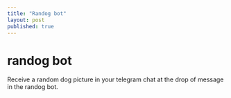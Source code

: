 ```yaml
---
title: "Randog bot"
layout: post
published: true
---
```

# randog bot
Receive a random dog picture in your telegram chat at the drop of message in the randog bot.

